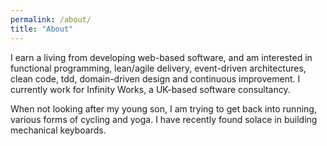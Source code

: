 ```yaml
---
permalink: /about/
title: "About"
---
```


I earn a living from developing web-based software, and am interested in functional programming, lean/agile delivery, event-driven architectures, clean code, tdd, domain-driven design and continuous improvement. I currently work for Infinity Works, a UK-based software consultancy.

When not looking after my young son, I am trying to get back into running, various forms of cycling and yoga. I have recently found solace in building mechanical keyboards.

